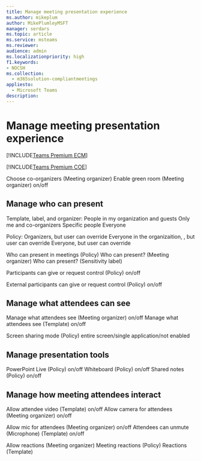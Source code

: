 ```yaml
---
title: Manage meeting presentation experience
ms.author: mikeplum
author: MikePlumleyMSFT
manager: serdars
ms.topic: article
ms.service: msteams
ms.reviewer: 
audience: admin
ms.localizationpriority: high
f1.keywords:
- NOCSH
ms.collection: 
  - m365solution-compliantmeetings
appliesto: 
  - Microsoft Teams
description: 
---
```


# Manage meeting presentation experience

[!INCLUDE[Teams Premium ECM](includes/teams-premium-ecm.md)]

[!INCLUDE[Teams Premium COE](includes/teams-premium-coe.md)]

Choose co-organizers (Meeting organizer)
Enable green room (Meeting organizer) on/off



## Manage who can present

Template, label, and organizer:
People in my organization and guests
Only me and co-organizers
Specific people
Everyone

Policy:
Organizers, but user can override
Everyone in the organizaition, , but user can override
Everyone, but user can override

Who can present in meetings (Policy)
Who can present? (Meeting organizer)
Who can present? (Sensitivity label)


Participants can give or request control (Policy) on/off

External participants can give or request control (Policy) on/off


## Manage what attendees can see

Manage what attendees see (Meeting organizer) on/off
Manage what attendees see (Template) on/off

Screen sharing mode (Policy) entire screen/single application/not enabled


## Manage presentation tools

PowerPoint Live (Policy) on/off
Whiteboard (Policy) on/off
Shared notes (Policy) on/off


## Manage how meeting attendees interact

Allow attendee video (Template) on/off
Allow camera for attendees (Meeting organizer) on/off

Allow mic for attendees (Meeting organizer) on/off
Attendees can unmute (Microphone) (Template) on/off


Allow reactions (Meeting organizer)
Meeting reactions (Policy)
Reactions (Template)



